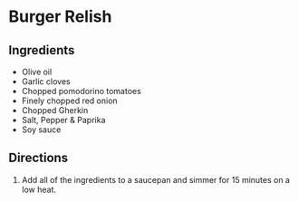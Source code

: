 # Burger Relish

## Ingredients
- Olive oil
- Garlic cloves
- Chopped pomodorino tomatoes
- Finely chopped red onion
- Chopped Gherkin
- Salt, Pepper & Paprika
- Soy sauce

## Directions
1. Add all of the ingredients to a saucepan and simmer for 15 minutes on a low heat.
